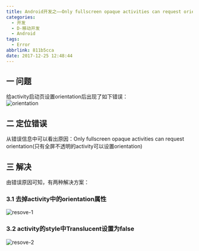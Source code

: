 ```yaml
---
title: Android开发之——Only fullscreen opaque activities can request orientation
categories:
  - 开发
  - D-移动开发
  - Android
tags:
  - Error
abbrlink: 811b5cca
date: 2017-12-25 12:48:44
---
```

## 一 问题   
给activity启动页设置orientation后出现了如下错误：  
![orientation][1]
<!--more-->
## 二 定位错误
从错误信息中可以看出原因：Only fullscreen opaque activities can request orientation(只有全屏不透明的activity可以设置orientation)  
## 三 解决  
由错误原因可知，有两种解决方案：

### 3.1 去掉activity中的orientation属性
![resove-1][2]
### 3.2 activity的style中Translucent设置为false
![resove-2][3]



[1]: https://cdn.jsdelivr.net/gh/PGzxc/CDN/blog-image/orientation-error.png
[2]: https://cdn.jsdelivr.net/gh/PGzxc/CDN/blog-image/orientation-solve-1.png
[3]: https://cdn.jsdelivr.net/gh/PGzxc/CDN/blog-image/orientation-solve-2.png